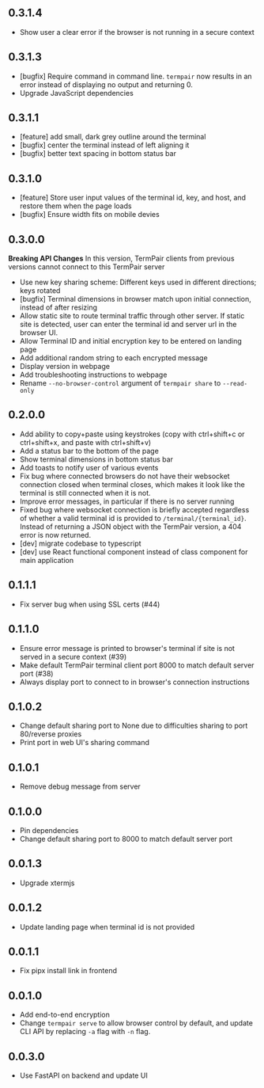 ## 0.3.1.4

- Show user a clear error if the browser is not running in a secure context

## 0.3.1.3

- [bugfix] Require command in command line. `termpair` now results in an error instead of displaying no output and returning 0.
- Upgrade JavaScript dependencies

## 0.3.1.1

- [feature] add small, dark grey outline around the terminal
- [bugfix] center the terminal instead of left aligning it
- [bugfix] better text spacing in bottom status bar

## 0.3.1.0

- [feature] Store user input values of the terminal id, key, and host, and restore them when the page loads
- [bugfix] Ensure width fits on mobile devies

## 0.3.0.0

**Breaking API Changes**
In this version, TermPair clients from previous versions cannot connect to this TermPair server

- Use new key sharing scheme: Different keys used in different directions; keys rotated
- [bugfix] Terminal dimensions in browser match upon initial connection, instead of after resizing
- Allow static site to route terminal traffic through other server. If static site is detected, user can enter the terminal id and server url in the browser UI.
- Allow Terminal ID and initial encryption key to be entered on landing page
- Add additional random string to each encrypted message
- Display version in webpage
- Add troubleshooting instructions to webpage
- Rename `--no-browser-control` argument of `termpair share` to `--read-only`

## 0.2.0.0

- Add ability to copy+paste using keystrokes (copy with ctrl+shift+c or ctrl+shift+x, and paste with ctrl+shift+v)
- Add a status bar to the bottom of the page
- Show terminal dimensions in bottom status bar
- Add toasts to notify user of various events
- Fix bug where connected browsers do not have their websocket connection closed when terminal closes, which makes it look like the terminal is still connected when it is not.
- Improve error messages, in particular if there is no server running
- Fixed bug where websocket connection is briefly accepted regardless of whether a valid terminal id is provided to `/terminal/{terminal_id}`. Instead of returning a JSON object with the TermPair version, a 404 error is now returned.
- [dev] migrate codebase to typescript
- [dev] use React functional component instead of class component for main application

## 0.1.1.1

- Fix server bug when using SSL certs (#44)

## 0.1.1.0

- Ensure error message is printed to browser's terminal if site is not served in a secure context (#39)
- Make default TermPair terminal client port 8000 to match default server port (#38)
- Always display port to connect to in browser's connection instructions

## 0.1.0.2

- Change default sharing port to None due to difficulties sharing to port 80/reverse proxies
- Print port in web UI's sharing command

## 0.1.0.1

- Remove debug message from server

## 0.1.0.0

- Pin dependencies
- Change default sharing port to 8000 to match default server port

## 0.0.1.3

- Upgrade xtermjs

## 0.0.1.2

- Update landing page when terminal id is not provided

## 0.0.1.1

- Fix pipx install link in frontend

## 0.0.1.0

- Add end-to-end encryption
- Change `termpair serve` to allow browser control by default, and update CLI API by replacing `-a` flag with `-n` flag.

## 0.0.3.0

- Use FastAPI on backend and update UI
